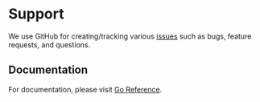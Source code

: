 <!--
Copyright (c) 2023 Dell Inc., or its subsidiaries. All Rights Reserved.

Licensed under the Apache License, Version 2.0 (the "License");
you may not use this file except in compliance with the License.
You may obtain a copy of the License at

    http://www.apache.org/licenses/LICENSE-2.0

Unless required by applicable law or agreed to in writing, software
distributed under the License is distributed on an "AS IS" BASIS,
WITHOUT WARRANTIES OR CONDITIONS OF ANY KIND, either express or implied.
See the License for the specific language governing permissions and
limitations under the License.
-->

# Support

We use GitHub for creating/tracking various [issues][repo-issues] such as bugs, feature requests, and questions.

## Documentation

For documentation, please visit [Go Reference][go-reference].

<!-- URLs here -->

[repo-issues]: https://github.com/dell/goobjectscale/issues/new/choose
[go-reference]: https://pkg.go.dev/github.com/dell/goobjectscale
